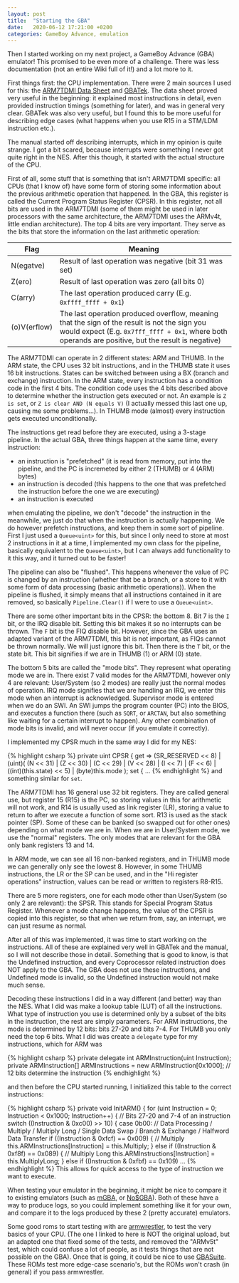 ```yaml
---
layout: post
title:  "Starting the GBA"
date:   2020-06-12 17:21:00 +0200
categories: GameBoy Advance, emulation
---
```


Then I started working on my next project, a GameBoy Advance (GBA) emulator! This promised to be even more of a challenge. There was less documentation (not an entire Wiki full of it!) and a lot more to it.

First things first: the CPU implementation. There were 2 main sources I used for this: the [ARM7TDMI Data Sheet]({{site.baseurl}}/Docs/ARM7TDMI.pdf) and [GBATek](https://problemkaputt.de/gbatek.htm). The data sheet proved very useful in the beginning: it explained most instructions in detail, even provided instruction timings (something for later), and was in general very clear. GBATek was also very useful, but I found this to be more useful for describing edge cases (what happens when you use R15 in a STM/LDM instruction etc.).

The manual started off describing interrupts, which in my opinion is quite strange. I got a bit scared, because interrupts were something I never got quite right in the NES. After this though, it started with the actual structure of the CPU.

First of all, some stuff that is something that isn't ARM7TDMI specific: all CPUs (that I know of) have some form of storing some information about the previous arithmetic operation that happened. In the GBA, this register is called the Current Program Status Register (CPSR). In this register, not all bits are used in the ARM7TDMI (some of them might be used in later processors with the same architecture, the ARM7TDMI uses the ARMv4t, little endian architecture). The top 4 bits are very important. They serve as the bits that store the information on the last arithmetic operation:

| Flag | Meaning |
|------|---------|
| N(egatve)    | Result of last operation was negative (bit 31 was set) |
| Z(ero)       | Result of last operation was zero (all bits 0) |
| C(arry)      | The last operation produced carry (E.g. `0xffff_ffff + 0x1`) |
| (o)V(erflow) | The last operation produced overflow, meaning that the sign of the result is not the sign you would expect (E.g. `0x7fff_ffff + 0x1`, where both operands are positive, but the result is negative)

The ARM7TDMI can operate in 2 different states: ARM and THUMB. In the ARM state, the CPU uses 32 bit instructions, and in the THUMB state it uses 16 bit instructions. States can be switched between using a BX (branch and exchange) instruction. In the ARM state, every instruction has a condition code in the first 4 bits. The condition code uses the 4 bits described above to determine whether the instruction gets executed or not. An example is `Z is set`, or `Z is clear AND (N equals V)` (I actually messed this last one up, causing me some problems...). In THUMB mode (almost) every instruction gets executed unconditionally.

The instructions get read before they are executed, using a 3-stage pipeline. In the actual GBA, three things happen at the same time, every instruction:
 - an instruction is "prefetched" (it is read from memory, put into the pipeline, and the PC is incremeted by either 2 (THUMB) or 4 (ARM) bytes)
 - an instruction is decoded (this happens to the one that was prefetched the instruction before the one we are executing)
 - an instruction is executed

when emulating the pipeline, we don't "decode" the instruction in the meanwhile, we just do that when the instruction is actually happening. We do however prefetch instructions, and keep them in some sort of pipeline. First I just used a `Queue<uint>` for this, but since I only need to store at most 2 instructions in it at a time, I implemented my own class for the pipeline, basically equivalent to the `Queue<uint>`, but I can always add functionality to it this way, and it turned out to be faster!

The pipeline can also be "flushed". This happens whenever the value of PC is changed by an instruction (whether that be a branch, or a store to it with some form of data processing (basic arithmetic operations)). When the pipeline is flushed, it simply means that all instructions contained in it are removed, so basically `Pipeline.Clear()` if I were to use a `Queue<uint>`.

There are some other important bits in the CPSR: the bottom 8. Bit 7 is the `I` bit, or the IRQ disable bit. Setting this bit makes it so no interrupts can be thrown. The `F` bit is the FIQ disable bit. However, since the GBA uses an adapted variant of the ARM7TDMI, this bit is not important, as FIQs cannot be thrown normally. We will just ignore this bit. Then there is the `T` bit, or the state bit. This bit signifies if we are in THUMB (1) or ARM (0) state.

The bottom 5 bits are called the "mode bits". They represent what operating mode we are in. There exist 7 valid modes for the ARM7TDMI, however only 4 are relevant: User/System (so 2 modes) are really just the normal modes of operation. IRQ mode signifies that we are handling an IRQ, we enter this mode when an interrupt is acknowledged. Supervisor mode is entered when we do an SWI. An SWI jumps the program counter (PC) into the BIOS, and executes a function there (such as `SQRT`, or `ARCTAN`, but also something like waiting for a certain interrupt to happen). Any other combination of mode bits is invalid, and will never occur (if you emulate it correctly).

I implemented my CPSR much in the same way I did for my NES:

{% highlight csharp %}
private uint CPSR
        {
            get => (SR_RESERVED << 8) | (uint)(
                    (N << 31) |
                    (Z << 30) |
                    (C << 29) |
                    (V << 28) |
                    (I << 7) |
                    (F << 6) |
                    ((int)(this.state) << 5) |
                    (byte)this.mode
                    );
            set
            {
              ...
{% endhighlight %}
and something similar for `set`.

The ARM7TDMI has 16 general use 32 bit registers. They are called general use, but register 15 (R15) is the PC, so storing values in this for arithmetic will not work, and R14 is usually used as link register (LR), storing a value to return to after we execute a function of some sort. R13 is used as the stack pointer (SP). Some of these can be banked (so swapped out for other ones) depending on what mode we are in. When we are in User/System mode, we use the "normal" registers. The only modes that are relevant for the GBA only bank registers 13 and 14.

In ARM mode, we can see all 16 non-banked registers, and in THUMB mode we can generally only see the lowest 8. However, in some THUMB instructions, the LR or the SP can be used, and in the "Hi register operations" instruction, values can be read or written to registers R8-R15.

There are 5 more registers, one for each mode other than User/System (so only 2 are relevant): the SPSR. This stands for Special Program Status Register. Whenever a mode change happens, the value of the CPSR is copied into this register, so that when we return from, say, an interrupt, we can just resume as normal.

After all of this was implemented, it was time to start working on the instructions. All of these are explained very well in GBATek and the manual, so I will not describe those in detail. Something that is good to know, is that the Undefined instruction, and every Coprocessor related instruction does NOT apply to the GBA. The GBA does not use these instructions, and Undefined mode is invalid, so the Undefined instruction would not make much sense.

Decoding these instructions I did in a way different (and better) way than the NES. What I did was make a lookup table (LUT) of all the instructions. What type of instruction you use is determined only by a subset of the bits in the instruction, the rest are simply parameters. For ARM instructions, the mode is determined by 12 bits: bits 27-20 and bits 7-4. For THUMB you only need the top 6 bits. What I did was create a `delegate` type for my instructions, which for ARM was

{% highlight csharp %}
private delegate int ARMInstruction(uint Instruction);
private ARMInstruction[] ARMInstructions = new ARMInstruction[0x1000];  // 12 bits determine the instruction
{% endhighlight %}

and then before the CPU started running, I initialized this table to the correct instructions:

{% highlight csharp %}
private void InitARM()
{
    for (uint Instruction = 0; Instruction < 0x1000; Instruction++)
    {
        // Bits 27-20 and 7-4 of an instruction
        switch ((Instruction & 0xc00) >> 10)
        {
            case 0b00:
                // Data Processing / Multiply / Multiply Long / Single Data Swap / Branch & Exchange / Halfword Data Transfer
                if ((Instruction & 0xfcf) == 0x009)
                {
                    // Multiply
                    this.ARMInstructions[Instruction] = this.Multiply;
                }
                else if ((Instruction & 0xf8f) == 0x089)
                {
                    // Multiply Long
                    this.ARMInstructions[Instruction] = this.MultiplyLong;
                }
                else if ((Instruction & 0xfbf) == 0x109)
                ...
{% endhighlight %}
This allows for quick access to the type of instruction we want to execute.

When testing your emulator in the beginning, it might be nice to compare it to existing emulators (such as [mGBA](https://mgba.io/), or [No$GBA](https://www.nogba.com/)). Both of these have a way to produce logs, so you could implement something like it for your own, and compare it to the logs produced by these 2 (pretty accurate) emulators.

Some good roms to start testing with are [armwrestler](https://github.com/destoer/armwrestler-gba-fixed), to test the very basics of your CPU. (The one I linked to here is NOT the original upload, but an adapted one that fixed some of the tests, and removed the "ARMv5t" test, which could confuse a lot of people, as it tests things that are not possible on the GBA). Once that is going, it could be nice to use [GBASuite](https://github.com/jsmolka/gba-suite). These ROMs test more edge-case scenario's, but the ROMs won't crash (in general) if you pass armwrestler.
